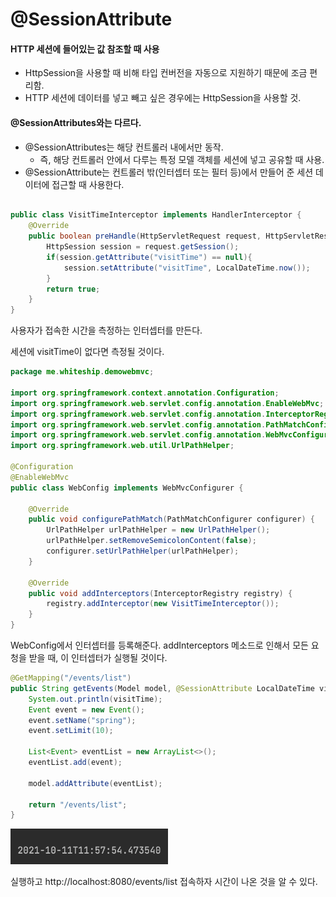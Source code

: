 # @SessionAttribute

#### HTTP 세션에 들어있는 값 참조할 때 사용

- HttpSession을 사용할 때 비해 타입 컨버전을 자동으로 지원하기 때문에 조금 편리함.
- HTTP 세션에 데이터를 넣고 빼고 싶은 경우에는 HttpSession을 사용할 것.

#### @SessionAttributes와는 다르다.

- @SessionAttributes는 해당 컨트롤러 내에서만 동작.
  - 즉, 해당 컨트롤러 안에서 다루는 특정 모델 객체를 세션에 넣고 공유할 때 사용.
- @SessionAttribute는 컨트롤러 밖(인터셉터 또는 필터 등)에서 만들어 준 세션 데이터에 접근할 때 사용한다.





```java

public class VisitTimeInterceptor implements HandlerInterceptor {
    @Override
    public boolean preHandle(HttpServletRequest request, HttpServletResponse response, Object handler) throws Exception {
        HttpSession session = request.getSession();
        if(session.getAttribute("visitTime") == null){
            session.setAttribute("visitTime", LocalDateTime.now());
        }
        return true;
    }
}
```

사용자가 접속한 시간을 측정하는 인터셉터를 만든다.

세션에 visitTime이 없다면 측정될 것이다.

```java
package me.whiteship.demowebmvc;

import org.springframework.context.annotation.Configuration;
import org.springframework.web.servlet.config.annotation.EnableWebMvc;
import org.springframework.web.servlet.config.annotation.InterceptorRegistry;
import org.springframework.web.servlet.config.annotation.PathMatchConfigurer;
import org.springframework.web.servlet.config.annotation.WebMvcConfigurer;
import org.springframework.web.util.UrlPathHelper;

@Configuration
@EnableWebMvc
public class WebConfig implements WebMvcConfigurer {

    @Override
    public void configurePathMatch(PathMatchConfigurer configurer) {
        UrlPathHelper urlPathHelper = new UrlPathHelper();
        urlPathHelper.setRemoveSemicolonContent(false);
        configurer.setUrlPathHelper(urlPathHelper);
    }

    @Override
    public void addInterceptors(InterceptorRegistry registry) {
        registry.addInterceptor(new VisitTimeInterceptor());
    }
}
```

WebConfig에서 인터셉터를 등록해준다. addInterceptors 메소드로 인해서 모든 요청을 받을 때, 이 인터셉터가 실행될 것이다.

```java
@GetMapping("/events/list")
public String getEvents(Model model, @SessionAttribute LocalDateTime visitTime) {
    System.out.println(visitTime);
    Event event = new Event();
    event.setName("spring");
    event.setLimit(10);

    List<Event> eventList = new ArrayList<>();
    eventList.add(event);

    model.addAttribute(eventList);

    return "/events/list";
}
```

 

<img src="/assets/images/image-20211011115832311.png" alt="image-20211011115832311" style="width:50%;" />

실행하고 http://localhost:8080/events/list 접속하자 시간이 나온 것을 알 수 있다.